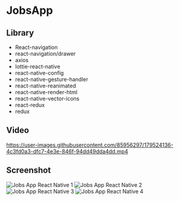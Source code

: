 # JobsApp
## Library
- React-navigation
- react-navigation/drawer
- axios
- lottie-react-native
- react-native-config
- react-native-gesture-handler
- react-native-reanimated
- react-native-render-html
- react-native-vector-icons
- react-redux
- redux

## Video
https://user-images.githubusercontent.com/85956297/179524136-4c3fd0a3-dfc7-4e3e-846f-94dd49dda4dd.mp4

## Screenshot
![Jobs App React Native 1](https://user-images.githubusercontent.com/85956297/179524251-acfc965f-a541-4d3b-92bc-9a5aeba68c89.png)
![Jobs App React Native 2](https://user-images.githubusercontent.com/85956297/179524281-0908a97a-f288-471d-b2d4-790d545863dc.png)
![Jobs App React Native 3](https://user-images.githubusercontent.com/85956297/179524291-61ab141a-a755-4bb5-8a53-a8036c63a083.png)
![Jobs App React Native 4](https://user-images.githubusercontent.com/85956297/179524303-7b0ca204-631c-4ecb-9201-6906b93b64c4.png)
